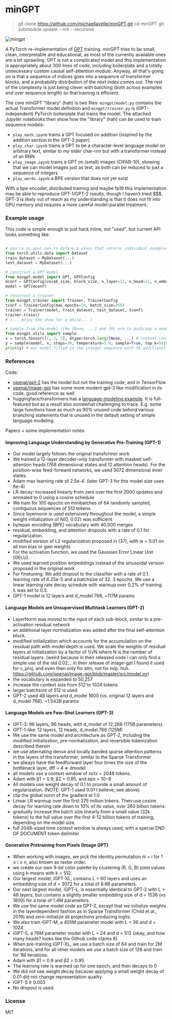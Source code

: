 
# minGPT

>git clone https://github.com/michaellavelle/minGPT.git
>cd minGPT
>git submodule update --init --recursive



![mingpt](mingpt.jpg)

A PyTorch re-implementation of [GPT](https://github.com/openai/gpt-3) training. minGPT tries to be small, clean, interpretable and educational, as most of the currently available ones are a bit sprawling. GPT is not a complicated model and this implementation is appropriately about 300 lines of code, including boilerplate and a totally unnecessary custom causal self-attention module. Anyway, all that's going on is that a sequence of indices goes into a sequence of transformer blocks, and a probability distribution of the next index comes out. The rest of the complexity is just being clever with batching (both across examples and over sequence length) so that training is efficient.

The core minGPT "library" (hah) is two files: `mingpt/model.py` contains the actual Transformer model definition and `mingpt/trainer.py` is (GPT-independent) PyTorch boilerplate that trains the model. The attached Jupyter notebooks then show how the "library" (hah) can be used to train sequence models:

- `play_math.ipynb` trains a GPT focused on addition (inspired by the addition section in the GPT-3 paper)
- `play_char.ipynb` trains a GPT to be a character-level language model on arbitrary text, similar to my older char-rnn but with a transformer instead of an RNN
- `play_image.ipynb` trains a GPT on (small) images (CIFAR-10), showing that we can model images just as text, as both can be reduced to just a sequence of integers
- `play_words.ipynb` a BPE version that does not yet exist

With a bpe encoder, distributed training and maybe fp16 this implementation may be able to reproduce GPT-1/GPT-2 results, though I haven't tried $$$. GPT-3 is likely out of reach as my understanding is that it does not fit into GPU memory and requires a more careful model-parallel treatment.

### Example usage

This code is simple enough to just hack inline, not "used", but current API looks something like:

```python

# you're on your own to define a class that returns individual examples as PyTorch LongTensors
from torch.utils.data import Dataset
train_dataset = MyDataset(...)
test_dataset = MyDataset(...)

# construct a GPT model
from mingpt.model import GPT, GPTConfig
mconf = GPTConfig(vocab_size, block_size, n_layer=12, n_head=12, n_embd=768) # a GPT-1
model = GPT(mconf)

# construct a trainer
from mingpt.trainer import Trainer, TrainerConfig
tconf = TrainerConfig(max_epochs=10, batch_size=256)
trainer = Trainer(model, train_dataset, test_dataset, tconf)
trainer.train()
# (... enjoy the show for a while... )

# sample from the model (the [None, ...] and [0] are to push/pop a needed dummy batch dimension)
from mingpt.utils import sample
x = torch.tensor([1, 2, 3], dtype=torch.long)[None, ...] # context conditioning
y = sample(model, x, steps=30, temperature=1.0, sample=True, top_k=5)[0]
print(y) # our model filled in the integer sequence with 30 additional likely integers
```

### References

Code:

- [openai/gpt-2](https://github.com/openai/gpt-2) has the model but not the training code, and in TensorFlow
- [openai/image-gpt](https://github.com/openai/image-gpt) has some more modern gpt-3 like modification in its code, good reference as well
- huggingface/transformers has a [language-modeling example](https://github.com/huggingface/transformers/tree/master/examples/language-modeling). It is full-featured but as a result also somewhat challenging to trace. E.g. some large functions have as much as 90% unused code behind various branching statements that is unused in the default setting of simple language modeling.

Papers + some implementation notes:

#### Improving Language Understanding by Generative Pre-Training (GPT-1)

- Our model largely follows the original transformer work
- We trained a 12-layer decoder-only transformer with masked self-attention heads (768 dimensional states and 12 attention heads). For the position-wise feed-forward networks, we used 3072 dimensional inner states.
- Adam max learning rate of 2.5e-4. (later GPT-3 for this model size uses 6e-4)
- LR decay: increased linearly from zero over the first 2000 updates and annealed to 0 using a cosine schedule
- We train for 100 epochs on minibatches of 64 randomly sampled, contiguous sequences of 512 tokens.
- Since layernorm is used extensively throughout the model, a simple weight initialization of N(0, 0.02) was sufficient
- bytepair encoding (BPE) vocabulary with 40,000 merges
- residual, embedding, and attention dropouts with a rate of 0.1 for regularization.
- modified version of L2 regularization proposed in (37), with w = 0.01 on all non bias or gain weights
- For the activation function, we used the Gaussian Error Linear Unit (GELU).
- We used learned position embeddings instead of the sinusoidal version proposed in the original work
- For finetuning: We add dropout to the classifier with a rate of 0.1. learning rate of 6.25e-5 and a batchsize of 32. 3 epochs. We use a linear learning rate decay schedule with warmup over 0.2% of training. λ was set to 0.5.
- GPT-1 model is 12 layers and d_model 768, ~117M params

#### Language Models are Unsupervised Multitask Learners (GPT-2)

- LayerNorm was moved to the input of each sub-block, similar to a pre-activation residual network
- an additional layer normalization was added after the final self-attention block.
- modified initialization which accounts for the accumulation on the residual path with model depth is used. We scale the weights of residual layers at initialization by a factor of 1/√N where N is the number of residual layers. (weird because in their released code i can only find a simple use of the old 0.02... in their release of image-gpt I found it used for c_proj, and even then only for attn, not for mlp. huh. https://github.com/openai/image-gpt/blob/master/src/model.py)
- the vocabulary is expanded to 50,257
- increase the context size from 512 to 1024 tokens
- larger batchsize of 512 is used
- GPT-2 used 48 layers and d_model 1600 (vs. original 12 layers and d_model 768). ~1.542B params

#### Language Models are Few-Shot Learners (GPT-3)

- GPT-3: 96 layers, 96 heads, with d_model of 12,288 (175B parameters).
- GPT-1-like: 12 layers, 12 heads, d_model 768 (125M)
- We use the same model and architecture as GPT-2, including the modified initialization, pre-normalization, and reversible tokenization described therein
- we use alternating dense and locally banded sparse attention patterns in the layers of the transformer, similar to the Sparse Transformer
- we always have the feedforward layer four times the size of the bottleneck layer, dff = 4 ∗ dmodel
- all models use a context window of nctx = 2048 tokens.
- Adam with β1 = 0.9, β2 = 0.95, and eps = 10−8
- All models use weight decay of 0.1 to provide a small amount of regularization. (NOTE: GPT-1 used 0.01 I believe, see above)
- clip the global norm of the gradient at 1.0
- Linear LR warmup over the first 375 million tokens. Then use cosine decay for learning rate down to 10% of its value, over 260 billion tokens.
- gradually increase the batch size linearly from a small value (32k tokens) to the full value over the first 4-12 billion tokens of training, depending on the model size.
- full 2048-sized time context window is always used, with a special END OF DOCUMENT token delimiter

#### Generative Pretraining from Pixels (Image GPT)

- When working with images, we pick the identity permutation πi = i for 1 ≤ i ≤ n, also known as raster order.
- we create our own 9-bit color palette by clustering (R, G, B) pixel values using k-means with k = 512.
- Our largest model, iGPT-XL, contains L = 60 layers and uses an embedding size of d = 3072 for a total of 6.8B parameters.
- Our next largest model, iGPT-L, is essentially identical to GPT-2 with L = 48 layers, but contains a slightly smaller embedding size of d = 1536 (vs 1600) for a total of 1.4M parameters.
- We use the same model code as GPT-2, except that we initialize weights in the layerdependent fashion as in Sparse Transformer (Child et al., 2019) and zero-initialize all projections producing logits.
- We also train iGPT-M, a 455M parameter model with L = 36 and d = 1024
- iGPT-S, a 76M parameter model with L = 24 and d = 512 (okay, and how many heads? looks like the Github code claims 8)
- When pre-training iGPT-XL, we use a batch size of 64 and train for 2M iterations, and for all other models we use a batch size of 128 and train for 1M iterations.
- Adam with β1 = 0.9 and β2 = 0.95
- The learning rate is warmed up for one epoch, and then decays to 0
- We did not use weight decay because applying a small weight decay of 0.01 did not change representation quality.
- iGPT-S lr 0.003
- No dropout is used.

### License

MIT
